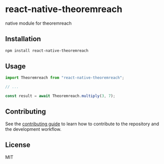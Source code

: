 # react-native-theoremreach

native module for theoremreach

## Installation

```sh
npm install react-native-theoremreach
```

## Usage

```js
import Theoremreach from "react-native-theoremreach";

// ...

const result = await Theoremreach.multiply(3, 7);
```

## Contributing

See the [contributing guide](CONTRIBUTING.md) to learn how to contribute to the repository and the development workflow.

## License

MIT
